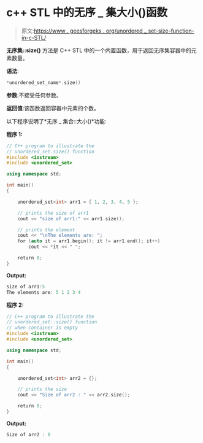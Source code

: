 # c++ STL 中的无序 _ 集大小()函数

> 原文:[https://www . geesforgeks . org/unordered _ set-size-function-in-c-STL/](https://www.geeksforgeeks.org/unordered_set-size-function-in-c-stl/)

**无序集::size()** 方法是 C++ STL 中的一个内置函数，用于返回无序集容器中的元素数量。

**语法**:

```cpp
*unordered_set_name*.size()
```

**参数**:不接受任何参数。

**返回值**:该函数返回容器中元素的个数。

以下程序说明了*无序 _ 集合::大小()*功能:

**程序 1:**

```cpp
// C++ program to illustrate the 
// unordered_set.size() function 
#include <iostream>
#include <unordered_set>

using namespace std;

int main()
{

    unordered_set<int> arr1 = { 1, 2, 3, 4, 5 };

    // prints the size of arr1
    cout << "size of arr1:" << arr1.size();

    // prints the element
    cout << "\nThe elements are: ";
    for (auto it = arr1.begin(); it != arr1.end(); it++)
        cout << *it << " ";

    return 0;
}
```

**Output:**

```cpp
size of arr1:5
The elements are: 5 1 2 3 4

```

**程序 2:**

```cpp
// C++ program to illustrate the
// unordered_set::size() function
// when container is empty
#include <iostream>
#include <unordered_set>

using namespace std;

int main()
{

    unordered_set<int> arr2 = {};

    // prints the size
    cout << "Size of arr2 : " << arr2.size();

    return 0;
}
```

**Output:**

```cpp
Size of arr2 : 0

```